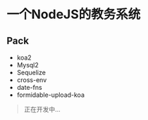 # 一个NodeJS的教务系统

##  Pack
-   koa2
-   Mysql2
-   Sequelize
-   cross-env
-   date-fns
-   formidable-upload-koa


> 正在开发中...